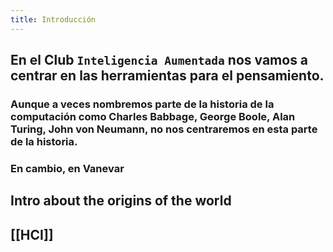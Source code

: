 ```yaml
---
title: Introducción
---
```


## En el Club `Inteligencia Aumentada` nos vamos a centrar en las herramientas para el pensamiento.
### Aunque a veces nombremos parte de la historia de la computación como Charles Babbage, George Boole, Alan Turing, John von Neumann, no nos centraremos en esta parte de la historia.
### En cambio, en Vanevar
## Intro about the origins of the world
## [[HCI]]
